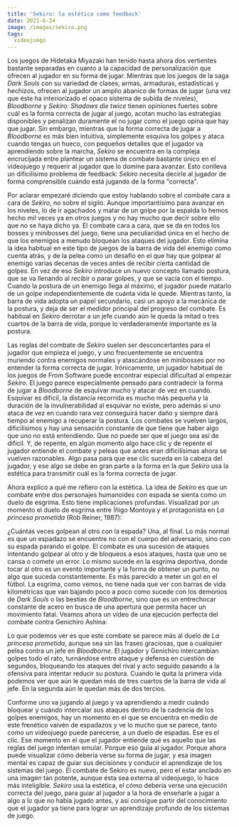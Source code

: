 ```yaml
---
title: 'Sekiro: la estética como feedback'
date: 2021-6-24
image: /images/sekiro.png
tags:
  videojuego
---
```

Los juegos de Hidetaka Miyazaki han tenido hasta ahora dos vertientes bastante separadas en cuanto a la capacidad de personalización que ofrecen al jugador en su forma de jugar. Mientras que los juegos de la saga *Dark Souls* con su variedad de clases, armas, armaduras, estadísticas y hechizos, ofrecen al jugador un amplio abanico de formas de jugar (una vez que éste ha interiorizado el opaco sistema de subida de niveles), *Bloodborne* y *Sekiro: Shadows die twice* tienen opiniones fuertes sobre cuál es la forma correcta de jugar al juego, acotan mucho las estrategias disponibles y penalizan duramente el no jugar como el juego opina que hay que jugar. Sin embargo, mientras que la forma correcta de jugar a *Bloodborne* es más bien intuitiva, simplemente esquiva los golpes y ataca cuando tengas un hueco, con pequeños detalles que el jugador va aprendiendo sobre la marcha, *Sekiro* se encuentra en la compleja encrucijada entre plantear un sistema de combate bastante único en el videojuego y requerir al jugador que lo domine para avanzar. Esto conlleva un dificilísimo problema de feedback: *Sekiro* necesita decirle al jugador de forma comprensible cuándo está jugando de la forma "correcta".

Por aclarar empezaré diciendo que estoy hablando sobre el combate cara a cara de *Sekiro*, no sobre el sigilo. Aunque importantísimo para avanzar en los niveles, lo de ir agachados y matar de un golpe por la espalda lo hemos hecho mil veces ya en otros juegos y no hay mucho que decir sobre ello que no se haya dicho ya. El combate cara a cara, que se da en todos los bosses y minibosses del juego, tiene una peculiaridad única en el hecho de que los enemigos a menudo bloquean los ataques del jugador. Esto elimina la idea habitual en este tipo de juegos de la barra de vida del enemigo como cuenta atrás, y de la pelea como un desafío en el que hay que golpear al enemigo varias decenas de veces antes de recibir cierta cantidad de golpes. En vez de eso *Sekiro* introduce un nuevo concepto llamado postura, que se va llenando al recibir o parar golpes, y que se vacía con el tiempo. Cuando la postura de un enemigo llega al máximo, el jugador puede matarlo de un golpe independientemente de cuánta vida le quede. Mientras tanto, la barra de vida adopta un papel secundario, casi un apoyo a la mecánica de la postura, y deja de ser el medidor principal del progreso del combate. Es habitual en *Sekiro* derrotar a un jefe cuando aún le queda la mitad o tres cuartos de la barra de vida, porque lo verdaderamente importante es la postura.

Las reglas del combate de *Sekiro* suelen ser desconcertantes para el jugador que empieza el juego, y uno frecuentemente se encuentra muriendo contra enemigos normales y atascándose en minibosses por no entender la forma correcta de jugar. Irónicamente, un jugador habitual de los juegos de From Software puede encontrar especial dificultad al empezar *Sekiro*. El juego parece especialmente pensado para contradecir la forma de jugar a *Bloodborne* de esquivar mucho y atacar de vez en cuando. Esquivar es difícil, la distancia recorrida es mucho más pequeña y la duración de la invulnerabilidad al esquivar no existe, pero además si uno ataca de vez en cuando rara vez conseguirá hacer daño y siempre dará tiempo al enemigo a recuperar la postura. Los combates se vuelven largos, dificilísimos y hay una sensación constante de que tiene que haber algo que uno no está entendiendo. Que no puede ser que el juego sea así de difícil. Y, de repente, en algún momento algo hace clic y de repente el jugador entiende el combate y peleas que antes eran dificilísimas ahora se vuelven razonables. Algo pasa para que ese clic suceda en la cabeza del jugador, y ese algo se debe en gran parte a la forma en la que *Sekiro* usa la estética para transmitir cuál es la forma correcta de jugar.

Ahora explico a qué me refiero con la estética. La idea de *Sekiro* es que un combate entre dos personajes humanoides con espada se sienta como un duelo de esgrima. Esto tiene implicaciones profundas. Visualizad por un momento el duelo de esgrima entre Íñigo Montoya y el protagonista en *La princesa prometida* (Rob Reiner, 1987):

<youtube id="ZjJoqBV_UVc" />

¿Cuántas veces golpean al otro con la espada? Una, al final. Lo más normal es que un espadazo se encuentre no con el cuerpo del adversario, sino con su espada parando el golpe. El combate es una sucesión de ataques intentando golpear al otro y de bloqueos a esos ataques, hasta que uno se cansa o comete un error. Lo mismo sucede en la esgrima deportiva, donde tocar al otro es un evento importante y la forma de obtener un punto, no algo que suceda constantemente. Es más parecido a meter un gol en el fútbol. La esgrima, como vemos, no tiene nada que ver con barras de vida kilométricas que van bajando poco a poco como sucede con los demonios de *Dark Souls* o las bestias de *Bloodborne*, sino que es un entrechocar constante de acero en busca de una apertura que permita hacer un movimiento fatal. Veamos ahora un vídeo de una ejecución perfecta del combate contra Genichiro Ashina:

<youtube id="UDzBOkt9OYs" />

Lo que podemos ver es que este combate se parece más al duelo de *La princesa prometida*, aunque sea sin las frases graciosas, que a cualquier pelea contra un jefe en *Bloodborne*. El jugador y Genichiro intercambian golpes todo el rato, turnándose entre ataque y defensa en cuestión de segundos, bloqueando los ataques del rival y acto seguido pasando a la ofensiva para intentar reducir su postura. Cuando le quita la primera vida podemos ver que aún le quedan más de tres cuartos de la barra de vida al jefe. En la segunda aún le quedan más de dos tercios.

Conforme uno va jugando al juego y va aprendiendo a medir cuándo bloquear y cuándo intercalar sus ataques dentro de la cadencia de los golpes enemigos, hay un momento en el que se encuentra en medio de este frenético vaivén de espadazos y ve lo mucho que se parece, tanto como un videojuego puede parecerse, a un duelo de espadas. Ese es el clic. Ese momento en el que el jugador entiende qué es aquello que las reglas del juego intentan emular. Porque eso guía al jugador. Porque ahora puede visualizar cómo debería verse su forma de jugar, y esa imagen mental es capaz de guiar sus decisiones y conducir el aprendizaje de los sistemas del juego. El combate de Sekiro es nuevo, pero el estar anclado en una imagen tan potente, aunque ésta sea externa al videojuego, lo hace más inteligible. *Sekiro* usa la estética, el cómo debería verse una ejecución correcta del juego, para guiar al jugador a la hora de enseñarle a jugar a algo a lo que no había jugado antes, y así consigue partir del conocimiento que el jugador ya tiene para lograr un aprendizaje profundo de los sistemas de juego.
